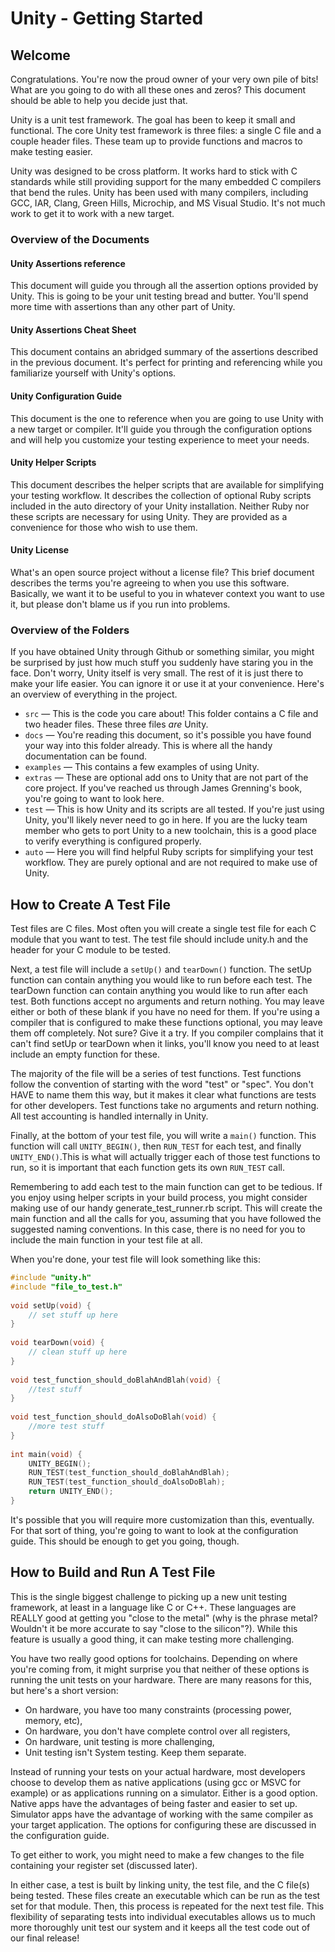 # Unity - Getting Started

## Welcome
Congratulations. You're now the proud owner of your very own pile of bits! What 
are you going to do with all these ones and zeros? This document should be able 
to help you decide just that.

Unity is a unit test framework. The goal has been to keep it small and 
functional. The core Unity test framework is three files: a single C file and a 
couple header files. These team up to provide functions and macros to make 
testing easier.

Unity was designed to be cross platform. It works hard to stick with C standards 
while still providing support for the many embedded C compilers that bend the 
rules. Unity has been used with many compilers, including GCC, IAR, Clang, 
Green Hills, Microchip, and MS Visual Studio. It's not much work to get it to 
work with a new target.

### Overview of the Documents

#### Unity Assertions reference
This document will guide you through all the assertion options provided by 
Unity. This is going to be your unit testing bread and butter. You'll spend more 
time with assertions than any other part of Unity.

#### Unity Assertions Cheat Sheet
This document contains an abridged summary of the assertions described in the 
previous document. It's perfect for printing and referencing while you 
familiarize yourself with Unity's options.

#### Unity Configuration Guide
This document is the one to reference when you are going to use Unity with a new 
target or compiler. It'll guide you through the configuration options and will 
help you customize your testing experience to meet your needs.

#### Unity Helper Scripts
This document describes the helper scripts that are available for simplifying 
your testing workflow. It describes the collection of optional Ruby scripts 
included in the auto directory of your Unity installation. Neither Ruby nor 
these scripts are necessary for using Unity. They are provided as a convenience 
for those who wish to use them.

#### Unity License
What's an open source project without a license file? This brief document 
describes the terms you're agreeing to when you use this software. Basically, we 
want it to be useful to you in whatever context you want to use it, but please 
don't blame us if you run into problems.

### Overview of the Folders
If you have obtained Unity through Github or something similar, you might be 
surprised by just how much stuff you suddenly have staring you in the face.
Don't worry, Unity itself is very small. The rest of it is just there to make 
your life easier. You can ignore it or use it at your convenience. Here's an 
overview of everything in the project.

- `src` — This is the code you care about! This folder contains a C file and two 
header files. These three files _are_ Unity.
- `docs` — You're reading this document, so it's possible you have found your way 
into this folder already. This is where all the handy documentation can be 
found.
- `examples` — This contains a few examples of using Unity.
- `extras` — These are optional add ons to Unity that are not part of the core 
project. If you've reached us through James Grenning's book, you're going to 
want to look here.
- `test` — This is how Unity and its scripts are all tested. If you're just using 
Unity, you'll likely never need to go in here. If you are the lucky team member 
who gets to port Unity to a new toolchain, this is a good place to verify 
everything is configured properly.
- `auto` — Here you will find helpful Ruby scripts for simplifying your test 
workflow. They are purely optional and are not required to make use of Unity.

## How to Create A Test File 
Test files are C files. Most often you will create a single test file for each C 
module that you want to test. The test file should include unity.h and the 
header for your C module to be tested.

Next, a test file will include a `setUp()` and `tearDown()` function. The setUp 
function can contain anything you would like to run before each test. The 
tearDown function can contain anything you would like to run after each test. 
Both functions accept no arguments and return nothing. You may leave either or 
both of these blank if you have no need for them. If you're using a compiler 
that is configured to make these functions optional, you may leave them off 
completely. Not sure? Give it a try. If you compiler complains that it can't 
find setUp or tearDown when it links, you'll know you need to at least include 
an empty function for these.

The majority of the file will be a series of test functions. Test functions 
follow the convention of starting with the word "test" or "spec". You don't HAVE 
to name them this way, but it makes it clear what functions are tests for other 
developers.  Test functions take no arguments and return nothing. All test 
accounting is handled internally in Unity.

Finally, at the bottom of your test file, you will write a `main()` function. 
This function will call `UNITY_BEGIN()`, then `RUN_TEST` for each test, and 
finally `UNITY_END()`.This is what will actually trigger each of those test 
functions to run, so it is important that each function gets its own `RUN_TEST` 
call.

Remembering to add each test to the main function can get to be tedious. If you 
enjoy using helper scripts in your build process, you might consider making use 
of our handy generate_test_runner.rb script. This will create the main function 
and all the calls for you, assuming that you have followed the suggested naming 
conventions. In this case, there is no need for you to include the main function 
in your test file at all.

When you're done, your test file will look something like this: 

```C
#include "unity.h" 
#include "file_to_test.h" 
 
void setUp(void) { 
    // set stuff up here 
} 
 
void tearDown(void) { 
    // clean stuff up here 
} 
 
void test_function_should_doBlahAndBlah(void) { 
    //test stuff 
} 
 
void test_function_should_doAlsoDoBlah(void) { 
    //more test stuff 
} 
 
int main(void) { 
    UNITY_BEGIN(); 
    RUN_TEST(test_function_should_doBlahAndBlah); 
    RUN_TEST(test_function_should_doAlsoDoBlah); 
    return UNITY_END(); 
} 
```

It's possible that you will require more customization than this, eventually. 
For that sort of thing, you're going to want to look at the configuration guide. 
This should be enough to get you going, though. 

## How to Build and Run A Test File
This is the single biggest challenge to picking up a new unit testing framework, 
at least in a language like C or C++. These languages are REALLY good at getting 
you "close to the metal" (why is the phrase metal? Wouldn't it be more accurate 
to say "close to the silicon"?). While this feature is usually a good thing, it 
can make testing more challenging.

You have two really good options for toolchains. Depending on where you're 
coming from, it might surprise you that neither of these options is running the 
unit tests on your hardware.
There are many reasons for this, but here's a short version:
- On hardware, you have too many constraints (processing power, memory, etc),
- On hardware, you don't have complete control over all registers,
- On hardware, unit testing is more challenging,
- Unit testing isn't System testing. Keep them separate.

Instead of running your tests on your actual hardware, most developers choose to 
develop them as native applications (using gcc or MSVC for example) or as 
applications running on a simulator. Either is a good option. Native apps have 
the advantages of being faster and easier to set up. Simulator apps have the 
advantage of working with the same compiler as your target application. The 
options for configuring these are discussed in the configuration guide.

To get either to work, you might need to make a few changes to the file 
containing your register set (discussed later).

In either case, a test is built by linking unity, the test file, and the C 
file(s) being tested. These files create an executable which can be run as the 
test set for that module. Then, this process is repeated for the next test file. 
This flexibility of separating tests into individual executables allows us to 
much more thoroughly unit test our system and it keeps all the test code out of 
our final release!

